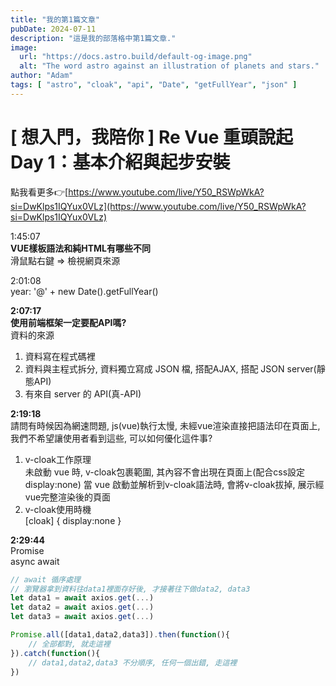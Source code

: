 ```yaml
---
title: "我的第1篇文章"
pubDate: 2024-07-11
description: "這是我的部落格中第1篇文章."
image:
  url: "https://docs.astro.build/default-og-image.png"
  alt: "The word astro against an illustration of planets and stars."
author: "Adam"
tags: [ "astro", "cloak", "api", "Date", "getFullYear", "json" ]
---
```


# [ 想入門，我陪你 ] Re Vue 重頭說起 Day 1：基本介紹與起步安裝
點我看更多👉[https://www.youtube.com/live/Y50_RSWpWkA?si=DwKlps1IQYux0VLz](https://www.youtube.com/live/Y50_RSWpWkA?si=DwKlps1IQYux0VLz)

1:45:07  
**VUE樣板語法和純HTML有哪些不同**  
滑鼠點右鍵 => 檢視網頁來源

2:01:08  
year: '@' + new Date().getFullYear()

**2:07:17**  
**使用前端框架一定要配API嗎?**  
資料的來源
1. 資料寫在程式碼裡
2. 資料與主程式拆分, 資料獨立寫成 JSON 檔, 搭配AJAX, 搭配 JSON server(靜態API)
3. 有來自 server 的 API(真-API)

**2:19:18**  
請問有時候因為網速問題, js(vue)執行太慢, 未經vue渲染直接把語法印在頁面上, 我們不希望讓使用者看到這些, 可以如何優化這件事?
1. v-cloak工作原理  
未啟動 vue 時, v-cloak包裹範圍, 其內容不會出現在頁面上(配合css設定display:none)
當 vue 啟動並解析到v-cloak語法時, 會將v-cloak拔掉, 展示經vue完整渲染後的頁面
2. v-cloak使用時機  
[cloak] {
    display:none
}

**2:29:44**  
Promise  
async await
```jsx
// await 循序處理
// 瀏覽器拿到資料往data1裡面存好後, 才接著往下做data2, data3 
let data1 = await axios.get(...)
let data2 = await axios.get(...)
let data3 = await axios.get(...)

Promise.all([data1,data2,data3]).then(function(){
    // 全部都對, 就走這裡
}).catch(function(){
    // data1,data2,data3 不分順序, 任何一個出錯, 走這裡
})
```